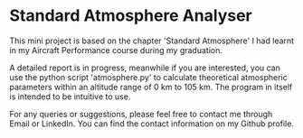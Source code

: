 # Standard Atmosphere Analyser
This mini project is based on the chapter 'Standard Atmosphere' I had learnt in my Aircraft Performance course during my graduation.

A detailed report is in progress, meanwhile if you are interested, you can use the python script 'atmosphere.py' to calculate theoretical atmospheric parameters within an altitude range of 0 km to 105 km. The program in itself is intended to be intuitive to use. 

For any queries or suggestions, please feel free to contact me through Email or LinkedIn. You can find the contact information on my Github profile.

